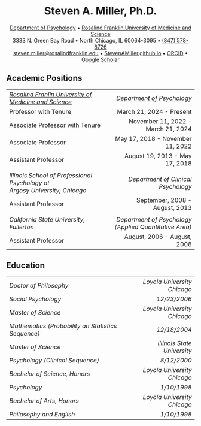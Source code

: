 <html>

<head>
    <meta charset="UTF-8">
    <meta name="viewport" content="width=device-width, initial-scale=1.0">
</head>

<body>  
        <h1 align="center">Steven A. Miller, Ph.D.</h1>
        <div class="contact-info">
<p align="center">
<a href="https://www.rosalindfranklin.edu/academics/college-of-health-professions/degree-programs/psychology-phd/">Department of Psychology</a> • 
<a href="https://www.rosalindfranklin.edu/">Rosalind Franklin University of Medicine and Science</a><br> 
            3333 N. Green Bay Road • 
            North Chicago, IL 60064-3095 •
            <a href="tel:1-847-578-8726">(847) 578-8726</a> <br>
            <a href="mailto:steven.miller@rosalindfranklin.edu">steven.miller@rosalindfranklin.edu</a> • 
            <a href="https://github.com/StevenAMillerPhD/StevenAMiller.github.io/tree/main?tab=readme-ov-file#steven-a-miller-phd">StevenAMiller.github.io</a> • 
            <a href="https://orcid.org/0000-0001-6687-776X">ORCID</a> • 
            <a href="https://scholar.google.com/citations?user=ggne6LkAAAAJ&hl=en">Google Scholar</a>
        </p>
</center>
        <h2>Academic Positions</h2>
            <p></p>
            <div class="indented-block">
<table width="100%" border="0">
  <tr>
    <td align="left"><u><i>Rosalind Franlin University of Medicine and Science</i></u></td>
    <td align="right"><i><u>Department of Psychology</u></i></td>
  </tr>
    <tr>
    <td align="left">Professor with Tenure</td>
    <td align="right">March 21, 2024 - Present</td>
  </tr>
    <tr>
    <td align="left">Associate Professor with Tenure</td>
    <td align="right">November 11, 2022 - March 21, 2024</td>
  </tr>
      <tr>
    <td align="left">Associate Professor</td>
    <td align="right">May 17, 2018 - November 11, 2022</td>
  </tr>
      <tr>
    <td align="left">Assistant Professor</td>
    <td align="right">August 19, 2013 - May 17, 2018</td>
  </tr>
      <tr>
            <tr>
    <td align="left"> </td>
    <td align="right"> </td>
  </tr>
    <td align="left"><i>Illinois School of Professional Psychology at <br>  Argosy University, Chicago</i></td>
    <td align="right"><i>Department of Clinical Psychology</i></td>
  </tr>
      <tr>
    <td align="left">Assistant Professor</td>
    <td align="right">September, 2008 - August, 2013</td>
  </tr>
          <tr>
    <td align="left"></td>
    <td align="right"></td>
  </tr>
      <tr>
    <td align="left"><i>California State University, Fullerton</i></td>
    <td align="right"><i>Department of Psychology <br> (Applied Quantitative Area)</i></td>
  </tr>
      <tr>
    <td align="left">Assistant Professor</td>
    <td align="right">August, 2006 - August, 2008</td>
  </tr>
</table>

<h2>Education</h2>
            <p></p>
<table width="100%" border="0">
  <tr>
    <td align="left"><i>Doctor of Philosophy</i></td>
    <td align="right"><i>Loyola University Chicago</i></td>
  </tr>
      <tr>
    <td align="left"><i>Social Psychology</i></td>
    <td align="right"><i>12/23/2006</i></td>
  </tr>
  <tr>
    <td align="left"><i>Master of Science</i></td>
    <td align="right"><i>Loyola University Chicago</i></td>
  </tr>
      <tr>
    <td align="left"><i>Mathematics (Probability an Statistics Sequence)</i></td>
    <td align="right"><i>12/18/2004</i></td>
  </tr>
  <tr>
    <td align="left"><i>Master of Science</i></td>
    <td align="right"><i>Illinois State University</i></td>
  </tr>
      <tr>
    <td align="left"><i>Psychology (Clinical Sequence)</i></td>
    <td align="right"><i>8/12/2000</i></td>
  </tr>
          <tr>
    <td align="left"><i>Bachelor of Science, Honors</i></td>
    <td align="right"><i>Loyola University Chicago</i></td>
  </tr>
          <tr>
    <td align="left"><i>Psychology</i></td>
    <td align="right"><i>1/10/1998</i></td>
  </tr>
              <tr>
    <td align="left"><i>Bachelor of Arts, Honors</i></td>
    <td align="right"><i>Loyola University Chicago</i></td>
  </tr>
          <tr>
    <td align="left"><i>Philosophy and English</i></td>
    <td align="right"><i>1/10/1998</i></td>
  </tr>
</table>
    
</body>
</html>
